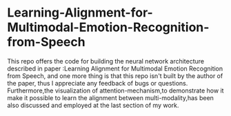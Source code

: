 # Learning-Alignment-for-Multimodal-Emotion-Recognition-from-Speech
This repo offers the code for building the neural network architecture described in paper :Learning Alignment for Multimodal Emotion Recognition from Speech, and one more thing is that this repo isn't built by the author of the paper, thus I appreciate any feedback of bugs or questions.
Furthermore,the visualization of attention-mechanism,to demonstrate how it make it possible to learn the alignment between multi-modality,has been also discussed and employed at the last section of my work.
